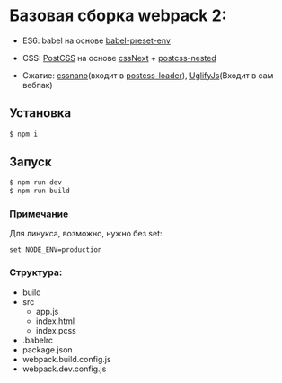 # Базовая сборка webpack 2: 

- ES6: babel на основе [babel-preset-env](https://github.com/babel/babel-preset-env)

- CSS: [PostCSS](https://github.com/postcss/postcss) на основе [cssNext](https://github.com/MoOx/postcss-cssnext) + [postcss-nested](https://github.com/postcss/postcss-nested)

- Сжатие: [cssnano](https://github.com/ben-eb/cssnano)(входит в [postcss-loader](https://github.com/postcss/postcss-loader)), [UglifyJs](https://github.com/mishoo/UglifyJS)(Входит в сам вебпак)

## Установка

```sh
$ npm i
```

## Запуск
```sh
$ npm run dev
$ npm run build
```

### Примечание
Для линукса, возможно, нужно без set:
```
set NODE_ENV=production
```

### Cтруктура:
- build
- src
    - app.js
    - index.html
    - index.pcss
- .babelrc
- package.json
- webpack.build.config.js
- webpack.dev.config.js